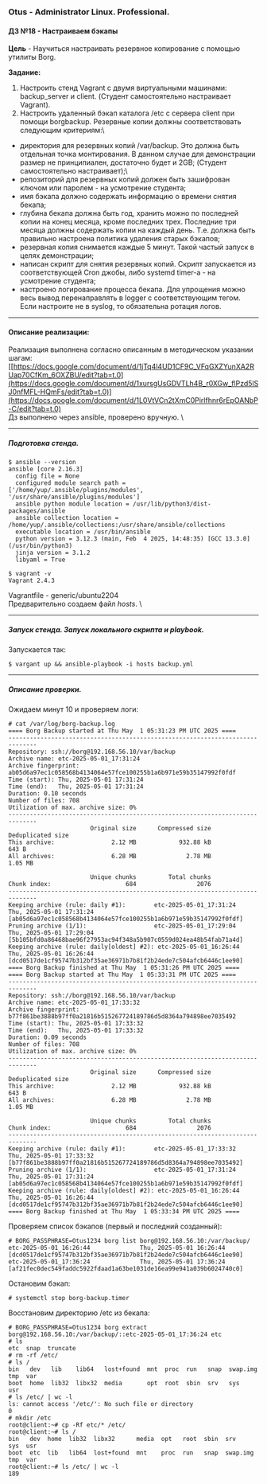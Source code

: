 ### **Otus - Administrator Linux. Professional.**  
#### **ДЗ №18 - Настраиваем бэкапы**  
**Цель** - Научиться настраивать резервное копирование с помощью утилиты Borg. 

**Задание:**
1) Настроить стенд Vagrant с двумя виртуальными машинами: backup_server и client. (Студент самостоятельно настраивает Vagrant).
2) Настроить удаленный бэкап каталога /etc c сервера client при помощи borgbackup. Резервные копии должны соответствовать следующим критериям:\
  - директория для резервных копий /var/backup. Это должна быть отдельная точка монтирования. В данном случае для демонстрации размер не принципиален, достаточно будет и 2GB; (Студент самостоятельно настраивает);\
  - репозиторий для резервных копий должен быть зашифрован ключом или паролем - на усмотрение студента;
  - имя бэкапа должно содержать информацию о времени снятия бекапа;
  - глубина бекапа должна быть год, хранить можно по последней копии на конец месяца, кроме последних трех. Последние три месяца должны содержать копии на каждый день. Т.е. должна быть правильно настроена политика удаления старых бэкапов;
  - резервная копия снимается каждые 5 минут. Такой частый запуск в целях демонстрации;
  - написан скрипт для снятия резервных копий. Скрипт запускается из соответствующей Cron джобы, либо systemd timer-а - на усмотрение студента;
  - настроено логирование процесса бекапа. Для упрощения можно весь вывод перенаправлять в logger с соответствующим тегом. Если настроите не в syslog, то обязательна ротация логов.

****
#### **Описание реализации:**  
Реализация выполнена согласно описанным в методическом указании шагам: [[https://docs.google.com/document/d/1jTq4l4UD1CF9C_VFqGXZYunXA2RUap70CfKm_6OXZBU/edit?tab=t.0](https://docs.google.com/document/d/1xursgUsGDVTLh4B_r0XGw_flPzd5lSJ0nfMFL-HQmFs/edit?tab=t.0)](https://docs.google.com/document/d/1L0VtVCn2tXmC0Pirlfhnr6rEpOANbP-C/edit?tab=t.0) \
Дз выполнено через ansible, проверено вручную. \


***
##### Подготовка стенда.
```
$ ansible --version
ansible [core 2.16.3]
  config file = None
  configured module search path = ['/home/yup/.ansible/plugins/modules', '/usr/share/ansible/plugins/modules']
  ansible python module location = /usr/lib/python3/dist-packages/ansible
  ansible collection location = /home/yup/.ansible/collections:/usr/share/ansible/collections
  executable location = /usr/bin/ansible
  python version = 3.12.3 (main, Feb  4 2025, 14:48:35) [GCC 13.3.0] (/usr/bin/python3)
  jinja version = 3.1.2
  libyaml = True

$ vagrant -v
Vagrant 2.4.3
```
Vagrantfile - generic/ubuntu2204\
Предварительно создаем файл *hosts*. \

***
##### Запуск стенда. Запуск локального скрипта и playbook.
Запускается так:
```
$ vargant up && ansible-playbook -i hosts backup.yml
```

***
##### Описание проверки.
Ожидаем минут 10 и проверяем логи:
```
# cat /var/log/borg-backup.log
==== Borg Backup started at Thu May  1 05:31:23 PM UTC 2025 ====
------------------------------------------------------------------------------
Repository: ssh://borg@192.168.56.10/var/backup
Archive name: etc-2025-05-01_17:31:24
Archive fingerprint: ab05d6a97ec1c058568b4134064e57fce100255b1a6b971e59b35147992f0fdf
Time (start): Thu, 2025-05-01 17:31:24
Time (end):   Thu, 2025-05-01 17:31:24
Duration: 0.10 seconds
Number of files: 708
Utilization of max. archive size: 0%
------------------------------------------------------------------------------
                       Original size      Compressed size    Deduplicated size
This archive:                2.12 MB            932.88 kB                643 B
All archives:                6.28 MB              2.78 MB              1.05 MB

                       Unique chunks         Total chunks
Chunk index:                     684                 2076
------------------------------------------------------------------------------
Keeping archive (rule: daily #1):        etc-2025-05-01_17:31:24              Thu, 2025-05-01 17:31:24 [ab05d6a97ec1c058568b4134064e57fce100255b1a6b971e59b35147992f0fdf]
Pruning archive (1/1):                   etc-2025-05-01_17:29:04              Thu, 2025-05-01 17:29:04 [5b105bfd0a86468bae96f27953ac94f348a5b907c0559d024ea48b54fab71a4d]
Keeping archive (rule: daily[oldest] #2): etc-2025-05-01_16:26:44              Thu, 2025-05-01 16:26:44 [dcd0517de1cf95747b312bf35ae36971b7b81f2b24ede7c504afcb6446c1ee90]
==== Borg Backup finished at Thu May  1 05:31:26 PM UTC 2025 ====
==== Borg Backup started at Thu May  1 05:33:31 PM UTC 2025 ====
------------------------------------------------------------------------------
Repository: ssh://borg@192.168.56.10/var/backup
Archive name: etc-2025-05-01_17:33:32
Archive fingerprint: b77f861be3888b97ff0a21816b515267724189786d5d8364a794898ee7035492
Time (start): Thu, 2025-05-01 17:33:32
Time (end):   Thu, 2025-05-01 17:33:32
Duration: 0.09 seconds
Number of files: 708
Utilization of max. archive size: 0%
------------------------------------------------------------------------------
                       Original size      Compressed size    Deduplicated size
This archive:                2.12 MB            932.88 kB                643 B
All archives:                6.28 MB              2.78 MB              1.05 MB

                       Unique chunks         Total chunks
Chunk index:                     684                 2076
------------------------------------------------------------------------------
Keeping archive (rule: daily #1):        etc-2025-05-01_17:33:32              Thu, 2025-05-01 17:33:32 [b77f861be3888b97ff0a21816b515267724189786d5d8364a794898ee7035492]
Pruning archive (1/1):                   etc-2025-05-01_17:31:24              Thu, 2025-05-01 17:31:24 [ab05d6a97ec1c058568b4134064e57fce100255b1a6b971e59b35147992f0fdf]
Keeping archive (rule: daily[oldest] #2): etc-2025-05-01_16:26:44              Thu, 2025-05-01 16:26:44 [dcd0517de1cf95747b312bf35ae36971b7b81f2b24ede7c504afcb6446c1ee90]
==== Borg Backup finished at Thu May  1 05:33:34 PM UTC 2025 ====

```

Проверяем список бэкапов (первый и последний созданный):
```
# BORG_PASSPHRASE=Otus1234 borg list borg@192.168.56.10:/var/backup/
etc-2025-05-01_16:26:44              Thu, 2025-05-01 16:26:44 [dcd0517de1cf95747b312bf35ae36971b7b81f2b24ede7c504afcb6446c1ee90]
etc-2025-05-01_17:36:24              Thu, 2025-05-01 17:36:24 [af21fec0dec549faddc5922fdaad1a63be1031de16ea99e941a039b6024740c0]
```
Остановим бэкап:
```
# systemctl stop borg-backup.timer
```
Восстановим директорию /etc из бекапа:
```
# BORG_PASSPHRASE=Otus1234 borg extract borg@192.168.56.10:/var/backup/::etc-2025-05-01_17:36:24 etc
# ls
etc  snap  truncate
# rm -rf /etc/
# ls /
bin   dev   lib    lib64   lost+found  mnt  proc  run   snap  swap.img  tmp  var
boot  home  lib32  libx32  media       opt  root  sbin  srv   sys       usr
# ls /etc/ | wc -l
ls: cannot access '/etc/': No such file or directory
0
# mkdir /etc
root@client:~# cp -Rf etc/* /etc/
root@client:~# ls /
bin   dev  home  lib32  libx32      media  opt   root  sbin  srv       sys  usr
boot  etc  lib   lib64  lost+found  mnt    proc  run   snap  swap.img  tmp  var
root@client:~# ls /etc/ | wc -l
189
```

